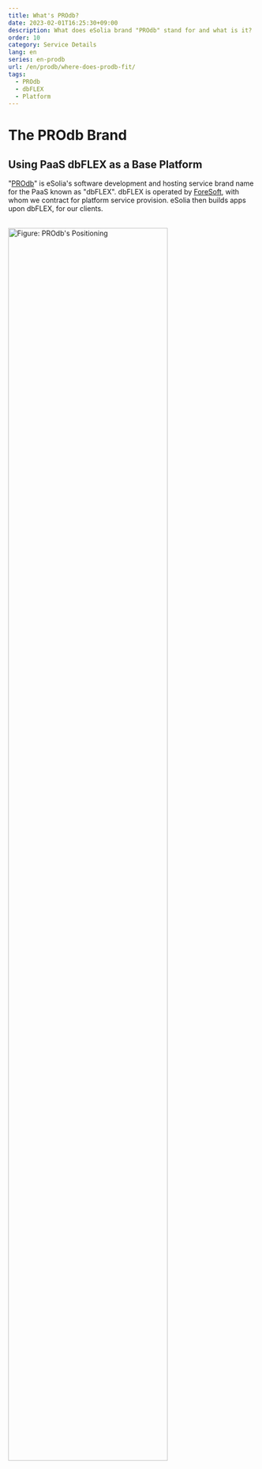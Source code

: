 ```yaml
---
title: What's PROdb?
date: 2023-02-01T16:25:30+09:00
description: What does eSolia brand "PROdb" stand for and what is it?
order: 10
category: Service Details
lang: en
series: en-prodb
url: /en/prodb/where-does-prodb-fit/
tags:
  - PROdb
  - dbFLEX
  - Platform
---
```


# The PROdb Brand
## Using PaaS dbFLEX as a Base Platform
"[PROdb](https://esolia.com/prodb)" is eSolia's software development and hosting service brand name for the PaaS known as "dbFLEX". dbFLEX is operated by [ForeSoft](https://www.foresoft.net/), with whom we contract for platform service provision. eSolia then builds apps upon dbFLEX, for our clients.  
  
<br>
<img src="/img/figure-where-does-prodb-fit.en.svg" width="80%" alt="Figure: PROdb's Positioning">
